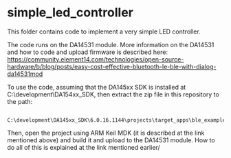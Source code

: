 # simple_led_controller

This folder contains code to implement a very simple LED controller.

The code runs on the DA14531 module. More information on the DA14531 and how to code and upload firmware is described here: 
https://community.element14.com/technologies/open-source-hardware/b/blog/posts/easy-cost-effective-bluetooth-le-ble-with-dialog-da14531mod

To use the code, assuming that the DA145xx SDK is installed at C:\development\DA154xx_SDK, then extract the zip file in this repository to the path:

      C:\development\DA145xx_SDK\6.0.16.1144\projects\target_apps\ble_examples

Then, open the project using ARM Keil MDK (it is described at the link mentioned above) and build it and upload to the DA14531 module. How to do all of this is explained at the link mentioned earlier/

